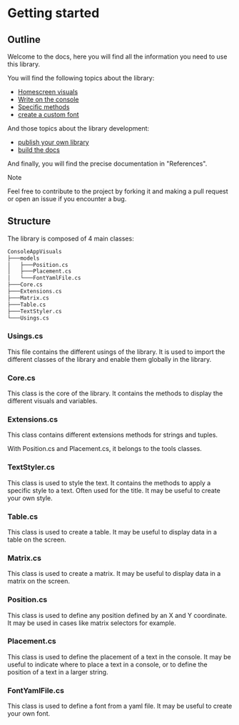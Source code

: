 # Getting started

## Outline

Welcome to the docs, here you will find all the information you need to use this library.

You will find the following topics about the library:

- [Homescreen visuals](homescreen.md)
- [Write on the console](write.md)
- [Specific methods](specific.md)
- [create a custom font](font.md)

And those topics about the library development:

- [publish your own library](publish.md)
- [build the docs](docs.md)

And finally, you will find the precise documentation in "References".

> [!NOTE]
> Feel free to contribute to the project by forking it and making a pull request or open an issue if you encounter a bug.

## Structure

The library is composed of 4 main classes:

```bash
ConsoleAppVisuals
├───models
│   ├───Position.cs
│   ├───Placement.cs
│   └───FontYamlFile.cs
├───Core.cs
├───Extensions.cs
├───Matrix.cs
├───Table.cs
├───TextStyler.cs
└───Usings.cs
```

### Usings.cs

This file contains the different usings of the library. It is used to import the different classes of the library and enable them globally in the library.

### Core.cs

This class is the core of the library. It contains the methods to display the different visuals and variables.

### Extensions.cs

This class contains different extensions methods for strings and tuples.

With Position.cs and Placement.cs, it belongs to the tools classes.

### TextStyler.cs

This class is used to style the text. It contains the methods to apply a specific style to a text. Often used for the title. It may be useful to create your own style.

### Table.cs

This class is used to create a table. It may be useful to display data in a table on the screen.

### Matrix.cs

This class is used to create a matrix. It may be useful to display data in a matrix on the screen.

### Position.cs

This class is used to define any position defined by an X and Y coordinate. It may be used in cases like matrix selectors for example.

### Placement.cs

This class is used to define the placement of a text in the console. It may be useful to indicate where to place a text in a console, or to define the position of a text in a larger string.

### FontYamlFile.cs

This class is used to define a font from a yaml file. It may be useful to create your own font.
